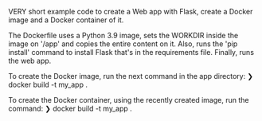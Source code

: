 VERY short example code to create a Web app with Flask, create a Docker image and a Docker container of it.

The Dockerfile uses a Python 3.9 image, sets the WORKDIR inside the image on '/app' and copies the entire content on it. Also, runs the 'pip install' command to install Flask that's in the requirements file. Finally, runs the web app.

To create the Docker image, run the next command in the app directory:
❯ docker build -t my_app .

To create the Docker container, using the recently created image, run the command:
❯ docker build -t my_app .
